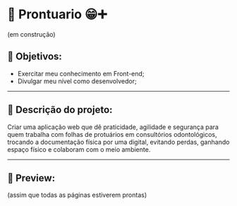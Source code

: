 # 🦷 Prontuario 😁➕
(em construção)

## 🎯 Objetivos:
- Exercitar meu conhecimento em Front-end;
- Divulgar meu nível como desenvolvedor;

 ---

## 📑 Descrição do projeto:
Criar uma aplicação web que dê praticidade, agilidade e segurança para quem trabalha com folhas de protuários em consultórios odontológicos, trocando a documentação física por uma digital, evitando perdas, ganhando espaço físico e colaboram com o meio ambiente.

 ---

 ## 🎥 Preview:

(assim que todas as páginas estiverem prontas)
